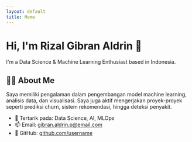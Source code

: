```yaml
---
layout: default
title: Home
---
```


# Hi, I'm Rizal Gibran Aldrin 👋  
I'm a Data Science & Machine Learning Enthusiast based in Indonesia.

## 👨‍💻 About Me
Saya memiliki pengalaman dalam pengembangan model machine learning, analisis data, dan visualisasi. Saya juga aktif mengerjakan proyek-proyek seperti prediksi churn, sistem rekomendasi, hingga deteksi penyakit.

- 💼 Tertarik pada: Data Science, AI, MLOps
- 📫 Email: gibran.aldrin.p@email.com
- 📂 GitHub: [github.com/username](https://github.com/rizalgibran08)
